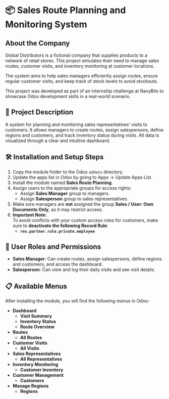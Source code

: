 # 📦 Sales Route Planning and Monitoring System

## About the Company

Global Distributors is a fictional company that supplies products to a network of retail stores. This project simulates their need to manage sales routes, customer visits, and inventory monitoring at customer locations.

The system aims to help sales managers efficiently assign routes, ensure regular customer visits, and keep track of stock levels to avoid stockouts.

This project was developed as part of an internship challenge at NavyBits to showcase Odoo development skills in a real-world scenario.

## 📖 Project Description
A system for planning and monitoring sales representatives’ visits to customers. 
It allows managers to create routes, assign salespersons, define regions and customers, and track inventory status during visits.
All data is visualized through a clear and intuitive dashboard.

## 🛠️ Installation and Setup Steps

1. Copy the module folder to the Odoo `addons` directory.
2. Update the apps list in Odoo by going to Apps → Update Apps List.
3. Install the module named **Sales Route Planning**.
4. Assign users to the appropriate groups for access rights:
   - Assign **Sales Manager** group to managers.
   - Assign **Salesperson** group to sales representatives.
5. Make sure managers are **not** assigned the group **Sales / User: Own Documents Only**, as it may restrict access.
6. **Important Note:**  
   To avoid conflicts with your custom access rules for customers, make sure to **deactivate the following Record Rule**:
   - **`res.partner.rule.private.employee`** 

## 👥 User Roles and Permissions

- **Sales Manager**: Can create routes, assign salespersons, define regions and customers, and access the dashboard.
- **Salesperson**: Can view and log their daily visits and see visit details.

## 📋 Available Menus

After installing the module, you will find the following menus in Odoo:

- **Dashboard**
  - **Visit Summary**
  - **Inventory Status**
  - **Route Overview**
- **Routes**
  - **All Routes**
- **Customer Visits**
  - **All Visits**
- **Sales Representatives**
  - **All Representatives**
- **Inventory Monitoring**
  - **Customer Inventory**
- **Customer Management**
  - **Customers**
- **Manage Regions**
  - **Regions**
